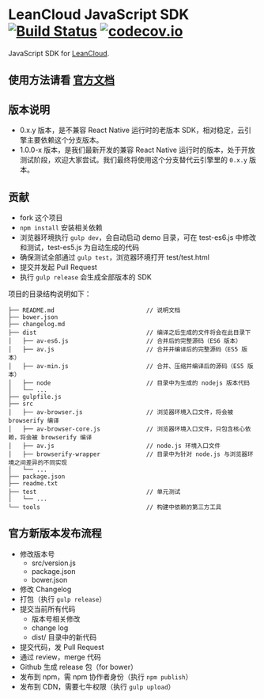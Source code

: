 # LeanCloud JavaScript SDK [![Build Status](https://travis-ci.org/leancloud/javascript-sdk.svg)](https://travis-ci.org/leancloud/javascript-sdk) [![codecov.io](https://codecov.io/github/leancloud/javascript-sdk/coverage.svg?branch=master)](https://codecov.io/github/leancloud/javascript-sdk?branch=master)

JavaScript SDK for [LeanCloud](http://leancloud.cn/).

## 使用方法请看 [官方文档](http://leancloud.cn/docs/js_guide.html)

## 版本说明

* 0.x.y 版本，是不兼容 React Native 运行时的老版本 SDK，相对稳定，云引擎主要依赖这个分支版本。
* 1.0.0-x 版本，是我们最新开发的兼容 React Native 运行时的版本，处于开放测试阶段，欢迎大家尝试。我们最终将使用这个分支替代云引擎里的 `0.x.y` 版本。

## 贡献

* fork 这个项目
* `npm install` 安装相关依赖
* 浏览器环境执行 `gulp dev`，会自动启动 demo 目录，可在 test-es6.js 中修改和测试，test-es5.js 为自动生成的代码
* 确保测试全部通过 `gulp test`，浏览器环境打开 test/test.html
* 提交并发起 Pull Request
* 执行 `gulp release` 会生成全部版本的 SDK

项目的目录结构说明如下：

```
├── README.md                          // 说明文档
├── bower.json
├── changelog.md
├── dist                               // 编译之后生成的文件将会在此目录下
│   ├── av-es6.js                      // 合并后的完整源码（ES6 版本）
│   ├── av.js                          // 合并并编译后的完整源码（ES5 版本）
│   ├── av-min.js                      // 合并、压缩并编译后的源码（ES5 版本）
│   ├── node                           // 目录中为生成的 nodejs 版本代码
│   └── ...
├── gulpfile.js
├── src
│   ├── av-browser.js                  // 浏览器环境入口文件，将会被 browserify 编译
│   ├── av-browser-core.js             // 浏览器环境入口文件，只包含核心依赖，将会被 browserify 编译
│   ├── av.js                          // node.js 环境入口文件
│   ├── browserify-wrapper             // 目录中为针对 node.js 与浏览器环境之间差异的不同实现
│   └── ...
├── package.json
├── readme.txt
├── test                               // 单元测试
│   └── ...
└── tools                              // 构建中依赖的第三方工具
```

## 官方新版本发布流程

* 修改版本号
  * src/version.js
  * package.json
  * bower.json
* 修改 Changelog
* 打包（执行 `gulp release`）
* 提交当前所有代码
  * 版本号相关修改
  * change log
  * dist/ 目录中的新代码
* 提交代码，发 Pull Request
* 通过 review，merge 代码
* Github 生成 release 包（for bower）
* 发布到 npm，需 npm 协作者身份（执行 `npm publish`）
* 发布到 CDN，需要七牛权限（执行 `gulp upload`）
